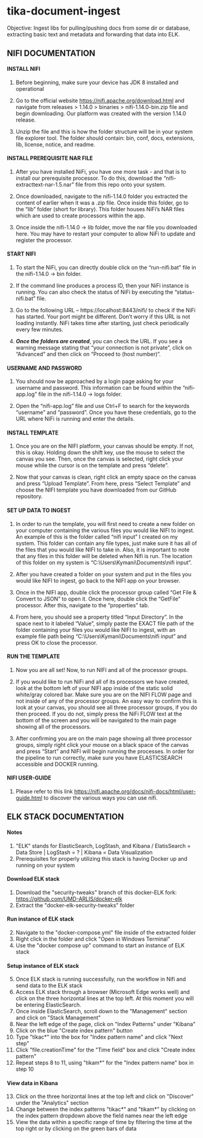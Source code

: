 # tika-document-ingest
Objective: Ingest libs for pulling/pushing docs from some dir or database, extracting basic text and metadata and forwarding that data into ELK.

## NIFI DOCUMENTATION

#### INSTALL NIFI 

1. Before beginning, make sure your device has JDK 8 installed and operational

2. Go to the official website https://nifi.apache.org/download.html and navigate from releases > 1.14.0 > binaries > nifi-1.14.0-bin.zip file and begin downloading. Our platform was created with the version 1.14.0 release.

3. Unzip the file and this is how the folder structure will be in your system file explorer tool. The folder should contain: bin, conf, docs, extensions, lib, license, notice, and readme.

#### INSTALL PREREQUISITE NAR FILE

1. After you have installed NiFi, you have one more task - and that is to install our prerequisite processor. To do this, download the “nifi-extracttext-nar-1.5.nar” file from this repo onto your system.

2. Once downloaded, navigate to the nifi-1.14.0 folder you extracted the content of earlier when it was a .zip file. Once inside this folder, go to the “lib” folder (short for library). This folder houses NiFi’s NAR files which are used to create processors within the app. 

3. Once inside the nifi-1.14.0 -> lib folder, move the nar file you downloaded here. You may have to restart your computer to allow NiFi to update and register the processor.

#### START NIFI 

1. To start the NiFi, you can directly double click on the “run-nifi.bat” file in the nifi-1.14.0 -> bin folder. 

2. If the command line produces a process ID, then your NiFi instance is running. You can also check the status of NiFi by executing the “status-nifi.bat” file.

3. Go to the following URL – https://localhost:8443/nifi/  to check if the NiFi has started. Your port might be different. Don’t worry if this URL is not loading instantly. NiFi takes time after starting, just check periodically every few minutes.

4. ***Once the folders are created***, you can check the URL. If you see a warning message stating that “your connection is not private”, click on “Advanced” and then click on “Proceed to (host number)”.

#### USERNAME AND PASSWORD 

1. You should now be approached by a login page asking for your username and password. This information can be found within the “nifi-app.log” file in the nifi-1.14.0 -> logs folder.

2. Open the “nifi-app.log” file and use Ctrl+F to search for the keywords “username” and “password”. Once you have these credentials, go to the URL where NiFi is running and enter the details.


#### INSTALL TEMPLATE

1. Once you are on the NIFI platform, your canvas should be empty. If not, this is okay. Holding down the shift key, use the mouse to select the canvas you see. Then, once the canvas is selected, right click your mouse while the cursor is on the template and press “delete”.

2. Now that your canvas is clean, right click an empty space on the canvas and press “Upload Template”. From here, press “Select Template” and choose the NIFI template you have downloaded from our GitHub repository.

#### SET UP DATA TO INGEST 

1. In order to run the template, you will first need to create a new folder on your computer containing the various files you would like NIFI to ingest. An example of this is the folder called “nifi input” I created on my system. This folder can contain any file types, just make sure it has all of the files that you would like NIFI to take in. Also, it is important to note that any files in this folder will be deleted when Nifi is run. The location of this folder on my system is “C:\Users\Kymani\Documents\nifi input”. 

2. After you have created a folder on your system and put in the files you would like NIFI to ingest, go back to the NIFI app on your browser. 

3. Once in the NIFI app, double click the processor group called “Get File & Convert to JSON” to open it. Once here, double click the “GetFile” processor. After this, navigate to the “properties” tab.

4. From here, you should see a property titled “Input Directory”. In the space next to it labeled “Value”, simply paste the EXACT file path of the folder containing your files you would like NIFI to ingest, with an example file path being “C:\Users\Kymani\Documents\nifi input” and press OK to close the processor.

#### RUN THE TEMPLATE 

1. Now you are all set! Now, to run NIFI and all of the processor groups.

2. If you would like to run NiFi and all of its processors we have created, look at the bottom left of your NIFI app inside of the static solid white/gray colored bar. Make sure you are on the NIFI FLOW page and not inside of any of the processor groups. An easy way to confirm this is look at your canvas, you should see all three processor groups, if you do then proceed. If you do not, simply press the NiFi FLOW text at the bottom of the screen and you will be navigated to the main page showing all of the processors. 

3. After confirming you are on the main page showing all three processor groups, simply right click your mouse on a black space of the canvas and press “Start” and NIFI will begin running the processes. In order for the pipeline to run correctly, make sure you have ELASTICSEARCH accessible and DOCKER running.

#### NIFI USER-GUIDE

1. Please refer to this link https://nifi.apache.org/docs/nifi-docs/html/user-guide.html to discover the various ways you can use nifi.

## ELK STACK DOCUMENTATION

#### Notes
1. "ELK" stands for ElasticSearch, LogStash, and Kibana / ElatisSearch = Data Store | LogStash = ? | Kibana = Data Visualization
2. Prerequisites for properly utilizing this stack is having Docker up and running on your system

#### Download ELK stack
1. Download the "security-tweaks" branch of this docker-ELK fork: https://github.com/UMD-ARLIS/docker-elk
2. Extract the "docker-elk-security-tweaks" folder

#### Run instance of ELK stack
2. Navigate to the "docker-compose.yml" file inside of the extracted folder
3. Right click in the folder and click "Open in Windows Terminal"
4. Use the "docker compose up" command to start an instance of ELK stack

#### Setup instance of ELK stack
5. Once ELK stack is running successfully, run the workflow in Nifi and send data to the ELK stack
6. Access ELK stack through a browser (Microsoft Edge works well) and click on the three horizontal lines at the top left. At this moment you will be entering ElasticSearch.
7. Once inside ElasticSearch, scroll down to the "Management" section and click on "Stack Management"
8. Near the left edge of the page, click on "Index Patterns" under "Kibana"
9. Click on the blue "Create index pattern" button
10. Type "tikac*" into the box for "Index pattern name" and click "Next step"
11. Click "file.creationTime" for the "Time field" box and click "Create index pattern"
12. Repeat steps 8 to 11, using "tikam*" for the "Index pattern name" box in step 10

#### View data in Kibana
13. Click on the three horizontal lines at the top left and click on "Discover" under the "Analytics" section 
14. Change between the index patterns "tikac*" and "tikam*" by clicking on the index pattern dropdown above the field names near the left edge
15. View the data within a specific range of time by filtering the time at the top right or by clicking on the green bars of data 
